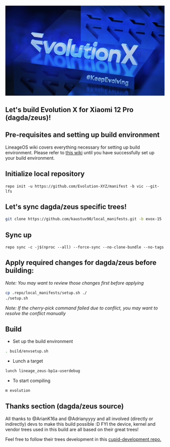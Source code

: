 ![Evolution X](https://github.com/Evolution-XYZ/manifest/raw/udc/Banner.png)

Let's build Evolution X for Xiaomi 12 Pro (dagda/zeus)!
---------------

## Pre-requisites and setting up build environment

LineageOS wiki covers everything necessary for setting up build environment. Please refer to [this wiki](https://lineage-wiki.mainlining.org/devices/zeus/build/) until you have successfully set up your build environment.

## Initialize local repository
```
repo init -u https://github.com/Evolution-XYZ/manifest -b vic --git-lfs
```

## Let's sync dagda/zeus specific trees!
```bash
git clone https://github.com/kaustuv90/local_manifests.git -b evox-15 .repo/local_manifests
```

## Sync up
```
repo sync -c -j$(nproc --all) --force-sync --no-clone-bundle --no-tags
```

## Apply required changes for dagda/zeus before building:

_Note: You may want to review those changes first before applying_
```bash
cp .repo/local_manifests/setup.sh ./
./setup.sh
```
_Note: If the cherry-pick command failed due to conflict, you may want to resolve the conflict manually_

## Build

- Set up the build environment
```bash
. build/envsetup.sh
```

- Lunch a target
```bash
lunch lineage_zeus-bp1a-userdebug
```

- To start compiling
```bash
m evolution
```

Thanks section (dagda/zeus source)
---------------

All thanks to @ArianK16a and @Adrianyyyy and all involved (directly or indirectly) devs to make this build possible :D FYI the device, kernel and vendor trees used in this build are all based on their great trees!

Feel free to follow their trees development in this [cupid-development repo.](https://github.com/cupid-development)
